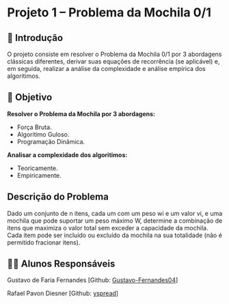 # Projeto 1 – Problema da Mochila 0/1
## 📌 Introdução

O projeto consiste em resolver o Problema da Mochila 0/1 por 3 abordagens clássicas diferentes, derivar suas equações de recorrência (se aplicável) e, em seguida, realizar a análise da complexidade e análise empírica dos algoritimos.

## 🎯 Objetivo

**Resolver o Problema da Mochila por 3 abordagens:**

- Força Bruta.
- Algoritimo Guloso.
- Programação Dinâmica.

**Analisar a complexidade dos algoritimos:**

- Teoricamente.
- Empiricamente.

## Descrição do Problema

Dado um conjunto de n itens, cada um com um peso wi e um valor vi, e uma mochila que pode
suportar um peso máximo W, determine a combinação de itens que maximiza o valor total sem
exceder a capacidade da mochila. Cada item pode ser incluído ou excluído da mochila na sua
totalidade (não é permitido fracionar itens).

## 👨‍🎓 Alunos Responsáveis
Gustavo de Faria Fernandes [Github: [Gustavo-Fernandes04](https://github.com/Gustavo-Fernandes04)]

Rafael Pavon Diesner [Github: [yspread](https://github.com/yspread)]

